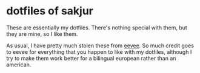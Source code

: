 # dotfiles of sakjur

These are essentially my dotfiles.
There's nothing special with them, but they are mine, so I like them.

As usual, I have pretty much stolen these from
[eevee](https://github.com/eevee/rc). So much credit goes to eevee for
everything that you happen to like with my dotfiles, although I try to
make them work better for a bilingual european rather than an american.

